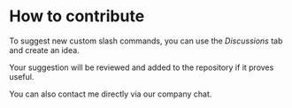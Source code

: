 # How to contribute

To suggest new custom slash commands, you can use the *Discussions* tab and create an idea.

Your suggestion will be reviewed and added to the repository if it proves useful.

You can also contact me directly via our company chat.
